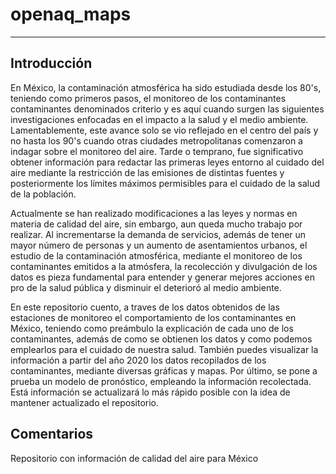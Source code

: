 # openaq_maps
------------------------------------------------------------
## Introducción

En México, la contaminación atmosférica ha sido estudiada desde los 80's, teniendo como primeros pasos, el monitoreo de los contaminantes contaminantes denominados criterio y es aquí cuando surgen las siguientes investigaciones enfocadas en el impacto a la salud y el medio ambiente. Lamentablemente, este avance solo se vio reflejado en el centro del país y no hasta los 90's cuando otras ciudades metropolitanas comenzaron a indagar sobre el monitoreo del aire. Tarde o temprano, fue significativo obtener información para redactar las primeras leyes entorno al cuidado del aire mediante la restricción de las emisiones de distintas fuentes y posteriormente los límites máximos permisibles para el cuidado de la salud de la población.

Actualmente se han realizado modificaciones a las leyes  y normas en materia de calidad del aire, sin embargo, aun queda mucho trabajo por realizar. Al incrementarse la demanda de servicios, además de tener un mayor número de personas y un aumento de asentamientos urbanos, el estudio de la contaminación atmosférica, mediante el monitoreo de los contaminantes emitidos a la atmósfera, la recolección y divulgación de los datos es pieza fundamental para entender y generar mejores acciones en pro de la salud pública y disminuir el deterioró al medio ambiente.

En este repositorio cuento, a traves de los datos obtenidos de las estaciones de monitoreo el comportamiento de los contaminantes en México, teniendo como preámbulo la explicación de cada uno de los contaminantes, además de como se obtienen los datos y como podemos emplearlos para el cuidado de nuestra salud. También puedes visualizar la información a partir del año 2020 los datos recopilados de los contaminantes, mediante diversas gráficas y mapas. Por último, se pone a prueba un modelo de pronóstico, empleando la información recolectada. Está información se actualizará lo más rápido posible con la idea de mantener actualizado el repositorio.

## Comentarios
Repositorio con información de calidad del aire para México
